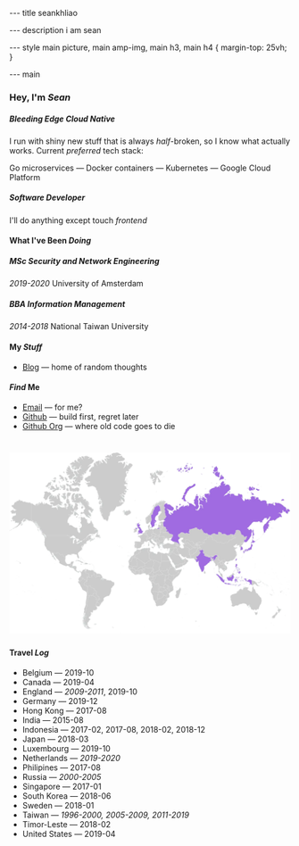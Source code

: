 --- title
seankhliao

--- description
i am sean

--- style
main picture,
main amp-img,
main h3,
main h4 {
margin-top: 25vh;
}

--- main

### Hey, I'm _Sean_

##### _Bleeding_ Edge Cloud Native

I run with shiny new stuff that is always _half_-broken,
so I know what actually works.
Current _preferred_ tech stack:

Go microservices — Docker containers — Kubernetes — Google Cloud Platform

##### Software _Developer_

I'll do anything except touch _frontend_

#### What I've Been _Doing_

##### _MSc_ Security and Network Engineering

_2019-2020_ University of Amsterdam

##### _BBA_ Information Management

_2014-2018_ National Taiwan University

#### My _Stuff_

- [Blog](./blog) — home of random thoughts

#### _Find_ Me

- [Email](mailto:sean@seankhliao.com) — for me?
- [Github](https://github.com/seankhliao) — build first, regret later
- [Github Org](https://github.com/erred) — where old code goes to die

# ![map of countries I've visited](/map.webp)

#### Travel _Log_

- Belgium — 2019-10
- Canada — 2019-04
- England — _2009-2011_, 2019-10
- Germany — 2019-12
- Hong Kong — 2017-08
- India — 2015-08
- Indonesia — 2017-02, 2017-08, 2018-02, 2018-12
- Japan — 2018-03
- Luxembourg — 2019-10
- Netherlands — _2019-2020_
- Philipines — 2017-08
- Russia — _2000-2005_
- Singapore — 2017-01
- South Korea — 2018-06
- Sweden — 2018-01
- Taiwan — _1996-2000, 2005-2009, 2011-2019_
- Timor-Leste — 2018-02
- United States — 2019-04
